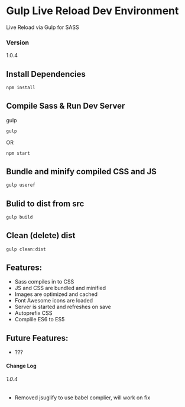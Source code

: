 # Gulp Live Reload Dev Environment

Live Reload via Gulp for SASS

### Version

1.0.4

## Install Dependencies

```bash
npm install 
```

## Compile Sass & Run Dev Server

gulp

```bash
gulp
```
OR

```bash
npm start
```

## Bundle and minify compiled CSS and JS

```bash
gulp useref
```

## Bulid to dist from src

```bash
gulp build
```
## Clean (delete) dist

```bash
gulp clean:dist
```

## Features: 

* Sass compiles in to CSS 
* JS and CSS are bundled and minified
* Images are optimized and cached
* Font Awesome icons are loaded
* Server is started and refreshes on save
* Autoprefix CSS
* Complile ES6 to ES5


## Future Features:

* ???


#### Change Log

###### 1.0.4

* Removed jsuglify to use babel complier, will work on fix